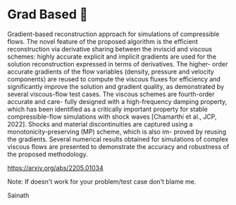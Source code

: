 # Grad Based 🤣

Gradient-based reconstruction approach for simulations of compressible flows. The novel feature of the proposed algorithm is the efficient reconstruction via derivative sharing between the inviscid and viscous schemes: highly accurate explicit and implicit gradients are used for the solution reconstruction expressed in terms of derivatives. The higher- order accurate gradients of the flow variables (density, pressure and velocity components) are reused to compute the viscous fluxes for efficiency and significantly improve the solution and gradient quality, as demonstrated by several viscous-flow test cases. The viscous schemes are fourth-order accurate and care- fully designed with a high-frequency damping property, which has been identified as a critically important property for stable compressible-flow simulations with shock waves [Chamarthi et al., JCP, 2022]. Shocks and material discontinuities are captured using a monotonicity-preserving (MP) scheme, which is also im- proved by reusing the gradients. Several numerical results obtained for simulations of complex viscous flows are presented to demonstrate the accuracy and robustness of the proposed methodology.


https://arxiv.org/abs/2205.01034

Note: If doesn't work for your problem/test case don't blame me.

Sainath
